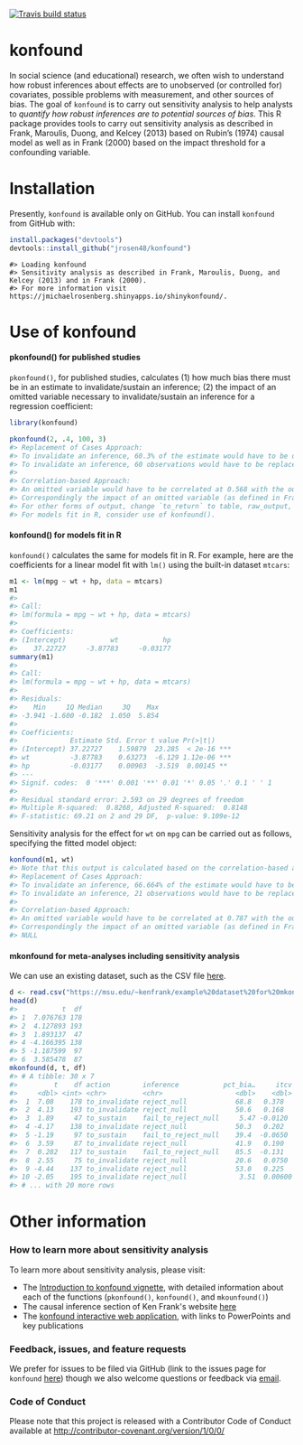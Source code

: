 
<!-- README.md is generated from README.Rmd. Please edit that file -->
[![Travis build status](https://travis-ci.org/jrosen48/rsensitivity.svg?branch=master)](https://travis-ci.org/jrosen48/rsensitivity)

konfound
========

In social science (and educational) research, we often wish to understand how robust inferences about effects are to unobserved (or controlled for) covariates, possible problems with measurement, and other sources of bias. The goal of `konfound` is to carry out sensitivity analysis to help analysts to *quantify how robust inferences are to potential sources of bias*. This R package provides tools to carry out sensitivity analysis as described in Frank, Maroulis, Duong, and Kelcey (2013) based on Rubin’s (1974) causal model as well as in Frank (2000) based on the impact threshold for a confounding variable.

Installation
============

Presently, `konfound` is available only on GitHub. You can install `konfound` from GitHub with:

``` r
install.packages("devtools")
devtools::install_github("jrosen48/konfound")
```

    #> Loading konfound
    #> Sensitivity analysis as described in Frank, Maroulis, Duong, and Kelcey (2013) and in Frank (2000).
    #> For more information visit https://jmichaelrosenberg.shinyapps.io/shinykonfound/.

Use of konfound
===============

#### pkonfound() for published studies

`pkonfound()`, for published studies, calculates (1) how much bias there must be in an estimate to invalidate/sustain an inference; (2) the impact of an omitted variable necessary to invalidate/sustain an inference for a regression coefficient:

``` r
library(konfound)
```

``` r
pkonfound(2, .4, 100, 3)
#> Replacement of Cases Approach:
#> To invalidate an inference, 60.3% of the estimate would have to be due to bias based on a threshold of 0.794 for statistical significance (alpha = 0.05).
#> To invalidate an inference, 60 observations would have to be replaced with cases for which the effect is 0.
#> 
#> Correlation-based Approach:
#> An omitted variable would have to be correlated at 0.568 with the outcome and at 0.568 with the predictor of interest (conditioning on observed covariates) to invalidate an inference based on a threshold of 0.201 for statistical significance (alpha = 0.05).
#> Correspondingly the impact of an omitted variable (as defined in Frank 2000) must be 0.568 X 0.568 = 0.323 to invalidate an inference.
#> For other forms of output, change `to_return` to table, raw_output, thres_plot, or corr_plot.
#> For models fit in R, consider use of konfound().
```

#### konfound() for models fit in R

`konfound()` calculates the same for models fit in R. For example, here are the coefficients for a linear model fit with `lm()` using the built-in dataset `mtcars`:

``` r
m1 <- lm(mpg ~ wt + hp, data = mtcars)
m1
#> 
#> Call:
#> lm(formula = mpg ~ wt + hp, data = mtcars)
#> 
#> Coefficients:
#> (Intercept)           wt           hp  
#>    37.22727     -3.87783     -0.03177
summary(m1)
#> 
#> Call:
#> lm(formula = mpg ~ wt + hp, data = mtcars)
#> 
#> Residuals:
#>    Min     1Q Median     3Q    Max 
#> -3.941 -1.600 -0.182  1.050  5.854 
#> 
#> Coefficients:
#>             Estimate Std. Error t value Pr(>|t|)    
#> (Intercept) 37.22727    1.59879  23.285  < 2e-16 ***
#> wt          -3.87783    0.63273  -6.129 1.12e-06 ***
#> hp          -0.03177    0.00903  -3.519  0.00145 ** 
#> ---
#> Signif. codes:  0 '***' 0.001 '**' 0.01 '*' 0.05 '.' 0.1 ' ' 1
#> 
#> Residual standard error: 2.593 on 29 degrees of freedom
#> Multiple R-squared:  0.8268, Adjusted R-squared:  0.8148 
#> F-statistic: 69.21 on 2 and 29 DF,  p-value: 9.109e-12
```

Sensitivity analysis for the effect for `wt` on `mpg` can be carried out as follows, specifying the fitted model object:

``` r
konfound(m1, wt)
#> Note that this output is calculated based on the correlation-based approach used in mkonfound()
#> Replacement of Cases Approach:
#> To invalidate an inference, 66.664% of the estimate would have to be due to bias based on a threshold of -1.293 for statistical significance (alpha = 0.05).
#> To invalidate an inference, 21 observations would have to be replaced with cases for which the effect is 0.
#> 
#> Correlation-based Approach:
#> An omitted variable would have to be correlated at 0.787 with the outcome and at 0.787 with the predictor of interest (conditioning on observed covariates) to invalidate an inference based on a threshold of -0.36 for statistical significance (alpha = 0.05).
#> Correspondingly the impact of an omitted variable (as defined in Frank 2000) must be 0.787 X 0.787 = 0.619 to invalidate an inference.
#> NULL
```

#### mkonfound for meta-analyses including sensitivity analysis

We can use an existing dataset, such as the CSV file [here](https://msu.edu/~kenfrank/example%20dataset%20for%20mkonfound.csv).

``` r
d <- read.csv("https://msu.edu/~kenfrank/example%20dataset%20for%20mkonfound.csv")
head(d)
#>           t  df
#> 1  7.076763 178
#> 2  4.127893 193
#> 3  1.893137  47
#> 4 -4.166395 138
#> 5 -1.187599  97
#> 6  3.585478  87
mkonfound(d, t, df)
#> # A tibble: 30 x 7
#>         t    df action        inference           pct_bia…     itcv  r_con
#>     <dbl> <int> <chr>         <chr>                  <dbl>    <dbl>  <dbl>
#>  1  7.08    178 to_invalidate reject_null            68.8   0.378   0.614 
#>  2  4.13    193 to_invalidate reject_null            50.6   0.168   0.410 
#>  3  1.89     47 to_sustain    fail_to_reject_null     5.47 -0.0120  0.110 
#>  4 -4.17    138 to_invalidate reject_null            50.3   0.202   0.449 
#>  5 -1.19     97 to_sustain    fail_to_reject_null    39.4  -0.0650  0.255 
#>  6  3.59     87 to_invalidate reject_null            41.9   0.190   0.436 
#>  7  0.282   117 to_sustain    fail_to_reject_null    85.5  -0.131   0.361 
#>  8  2.55     75 to_invalidate reject_null            20.6   0.0750  0.274 
#>  9 -4.44    137 to_invalidate reject_null            53.0   0.225   0.475 
#> 10 -2.05    195 to_invalidate reject_null             3.51  0.00600 0.0770
#> # ... with 20 more rows
```

Other information
=================

### How to learn more about sensitivity analysis

To learn more about sensitivity analysis, please visit:

-   The [Introduction to konfound vignette](https://jrosen48.github.io/konfound/articles/Introduction_to_konfound.html), with detailed information about each of the functions (`pkonfound()`, `konfound()`, and `mkounfound()`)
-   The causal inference section of Ken Frank's website [here](https://msu.edu/~kenfrank/research.htm#causal)
-   The [konfound interactive web application](https://jmichaelrosenberg.shinyapps.io/shinykonfound/), with links to PowerPoints and key publications

### Feedback, issues, and feature requests

We prefer for issues to be filed via GitHub (link to the issues page for `konfound` [here](https://github.com/jrosen48/konfound/issues)) though we also welcome questions or feedback via [email](jrosen@msu.edu).

### Code of Conduct

Please note that this project is released with a Contributor Code of Conduct available at <http://contributor-covenant.org/version/1/0/0/>
